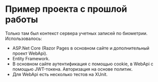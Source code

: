# Пример проекта с прошлой работы

Только там был контекст сервера учетных записей по биометрии.
Использовалось:
* ASP.Net Core (Razor Pages в основном сайте и дополнительный проект WebApi).
* Entity Framework.
* В основном сайте аутентификация с помощью cookie, в WebApi с помощью JWT-токена. Авторизация на основе политик.
* Для WebApi есть несколько тестов на XUnit.